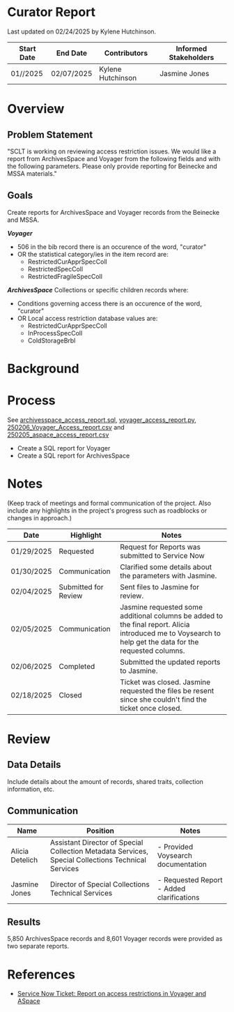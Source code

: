 # Curator Report
Last updated on 02/24/2025 by Kylene Hutchinson.

| Start Date | End Date | Contributors | Informed Stakeholders |
| ---------- | -------- | ------------ | --------------------- |
| 01//2025 | 02/07/2025 | Kylene Hutchinson | Jasmine Jones |

# Overview
## Problem Statement
"SCLT is working on reviewing access restriction issues. We would like a report from ArchivesSpace and Voyager from the following fields and with the following parameters. Please only provide reporting for Beinecke and MSSA materials."

## Goals
Create reports for ArchivesSpace and Voyager records from the Beinecke and MSSA.

***Voyager***
- 506 in the bib record there is an occurence of the word, "curator"
- OR the statistical category/ies in the item record are:
    - RestrictedCurApprSpecColl
    - RestrictedSpecColl
    - RestrictedFragileSpecColl

***ArchivesSpace***
Collections or specific children records where:
- Conditions governing access there is an occurence of the word, "curator"
- OR Local access restriction database values are:
    - RestrictedCurApprSpecColl
    - InProcessSpecColl
    - ColdStorageBrbl

# Background


# Process
See [archivesspace_access_report.sql](archivesspace_access_report.sql), [voyager_access_report.py](voyager_access_report.py), [250206_Voyager_Access_report.csv](250206_Voyager_Access_report.csv) and [250205_aspace_access_report.csv](250205_aspace_access_report.csv)
- Create a SQL report for Voyager
- Create a SQL report for ArchivesSpace


# Notes
(Keep track of meetings and formal communication of the project. Also include any highlights in the project's progress such as roadblocks or changes in approach.)

| Date | Highlight | Notes |
| ---- | --------- | ----- |
| 01/29/2025 | Requested | Request for Reports was submitted to Service Now |
| 01/30/2025 | Communication | Clarified some details about the parameters with Jasmine. |
| 02/04/2025 | Submitted for Review | Sent files to Jasmine for review. |
| 02/05/2025 | Communication | Jasmine requested some additional columns be added to the final report. Alicia introduced me to Voysearch to help get the data for the requested columns. |
| 02/06/2025 | Completed | Submitted the updated reports to Jasmine. |
| 02/18/2025 | Closed | Ticket was closed. Jasmine requested the files be resent since she couldn't find the ticket once closed. |

# Review

## Data Details
Include details about the amount of records, shared traits, collection information, etc.
## Communication
| Name | Position | Notes |
| ---- | -------- | ----- |
| Alicia Detelich  | Assistant Director of Special Collection Metadata Services, Special Collections Technical Services | - Provided Voysearch documentation |
| Jasmine Jones | Director of Special Collections Technical Services | - Requested Report<br>- Added clarifications |

## Results
5,850 ArchivesSpace records and 8,601 Voyager records were provided as two separate reports.

# References

- [Service Now Ticket: Report on access restrictions in Voyager and ASpace](https://yale.service-now.com/nav_to.do?uri=sc_req_item.do?sys_id=c7db0517939fde105ddef5bd1dba10c1)
